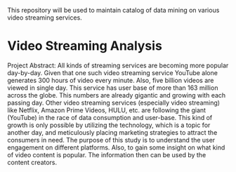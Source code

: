 This repository will be used to maintain catalog of data mining on various video streaming services.

# Video Streaming Analysis

Project Abstract: All kinds of streaming services are becoming more popular day-by-day. Given that one such video streaming service YouTube alone generates 300 hours of video every minute. Also, five billion videos are viewed in single day. This service has user base of more than 163 million across the globe. This numbers are already gigantic and growing with each passing day. Other video streaming services (especially video streaming) like Netflix, Amazon Prime Videos, HULU, etc. are following the giant (YouTube) in the race of data consumption and user-base. This kind of growth is only possible by utilizing the technology, which is a topic for another day, and meticulously placing marketing strategies to attract the consumers in need. The purpose of this study is to understand the user engagement on different platforms. Also, to gain some insight on what kind of video content is popular. The information then can be used by the content creators.
